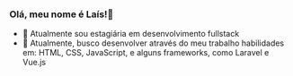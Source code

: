 ### Olá, meu nome é Laís!👋

- 🔭 Atualmente sou estagiária em desenvolvimento fullstack 
- 🌱 Atualmente, busco desenvolver através do meu trabalho habilidades em: HTML, CSS, JavaScript, e alguns frameworks, como Laravel e Vue.js 
